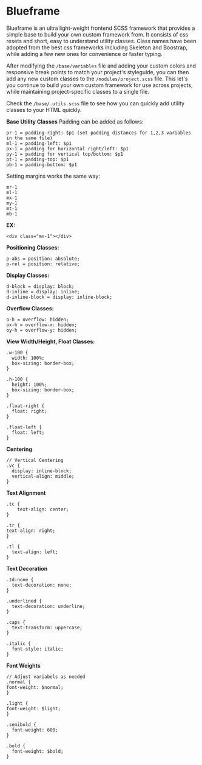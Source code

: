 # Blueframe

Blueframe is an ultra light-weight frontend SCSS framework that provides a simple base to build your own custom framework from. It consists of css resets and short, easy to understand utility classes. Class names have been adopted from the best css frameworks including Skeleton and Boostrap, while adding a few new ones for convenience or faster typing.

After modifying the `/base/variables` file and adding your custom colors and responsive break points to match your project's styleguide, you can then add any new custom classes to the `/modules/project.scss` file. This let's you continue to build your own custom framework for use across projects, while maintaining project-specific classes to a single file.


Check the `/base/.utils.scss` file to see how you can quickly add utility classes to your HTML quickly.

**Base Utility Classes**
Padding can be added as follows:
```
pr-1 = padding-right: $p1 (set padding distances for 1,2,3 variables in the same file)
ml-1 = padding-left: $p1
px-1 = padding for horizontal right/left: $p1
py-1 = padding for vertical top/bottom: $p1
pt-1 = padding-top: $p1
pb-1 = padding-bottom: $p1
```

Setting margins works the same way:
```
mr-1
ml-1
mx-1
my-1
mt-1
mb-1
```

**EX:**
```
<div class="mx-1"></div>
```

**Positioning Classes:**
```
p-abs = position: absolute;
p-rel = position: relative;
```

**Display Classes:**
```
d-block = display: block;
d-inline = display: inline;
d-inline-block = display: inline-block;
```

**Overflow Classes:**
```
o-h = overflow: hidden;
ox-h = overflow-x: hidden;
oy-h = overflow-y: hidden;
```

**View Width/Height, Float Classes:**
```
.w-100 {
  width: 100%;
  box-sizing: border-box;
}

.h-100 {
  height: 100%;
  box-sizing: border-box;
}

.float-right {
  float: right;
}

.float-left {
  float: left;
}
```
**Centering**
```
// Vertical Centering
.vc {
  display: inline-block;
  vertical-align: middle;
}
```
**Text Alignment**
```
.tc {
	text-align: center;
}

.tr {
text-align: right;
}

.tl {
  text-align: left;
}
```
**Text Decoration**
```
.td-none {
  text-decoration: none;
}

.underlined {
  text-decoration: underline;
}

.caps {
  text-transform: uppercase;
}

.italic {
  font-style: italic;
}
```

**Font Weights**
```
// Adjust variabels as needed
.normal {
font-weight: $normal;
}

.light {
font-weight: $light;
}

.semibold {
  font-weight: 600;
}

.bold {
  font-weight: $bold;
}
```

